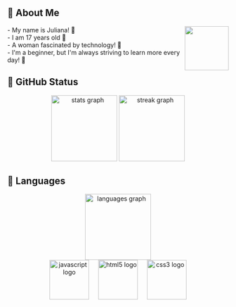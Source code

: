 
## 🐇 About Me 
  <img align="right" height="100" src="https://media.tenor.com/w3APLkMuTX0AAAAM/computer-work.gif"  />
<p align="left"> - My name is Juliana! 💫 <br>
  - I am 17 years old 💫<br>- A woman fascinated by technology! 🎀<br>- I'm a beginner, but I'm always striving to learn more every day! 🎀</p>



## 🍓 GitHub Status


<div align="center">
  <img src="https://github-readme-stats.vercel.app/api?username=JulianaOAguilar&hide_title=false&hide_rank=false&show_icons=true&include_all_commits=true&count_private=true&disable_animations=false&theme=bear&locale=en&hide_border=false&order=1" height="150" alt="stats graph"  />
  <img src="https://streak-stats.demolab.com?user=JulianaOAguilar&locale=en&mode=daily&theme=bear&hide_border=false&border_radius=5&order=3" height="150" alt="streak graph"  />
</div>

## 🍬 Languages
<div align="center">
  <img src="https://github-readme-stats.vercel.app/api/top-langs?username=JulianaOAguilar&locale=en&hide_title=false&layout=compact&card_width=320&langs_count=5&theme=dracula&hide_border=false" height="150" alt="languages graph"  />

</div>

<div align="center">

  <img src="https://cdn.jsdelivr.net/gh/devicons/devicon/icons/javascript/javascript-original.svg" height="90" alt="javascript logo"  />
  <img width="13" />
  <img src="https://cdn.jsdelivr.net/gh/devicons/devicon/icons/html5/html5-original.svg" height="90" alt="html5 logo"  />
  <img width="13" />
  <img src="https://cdn.jsdelivr.net/gh/devicons/devicon/icons/css3/css3-original.svg" height="90" alt="css3 logo"  />
  </div>



###



###
